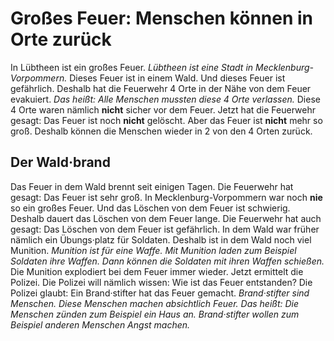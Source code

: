 # Großes Feuer: Menschen können in Orte zurück

In Lübtheen ist ein großes Feuer. 
*Lübtheen ist eine Stadt in Mecklenburg-Vorpommern.* Dieses Feuer ist in einem Wald. Und dieses Feuer ist gefährlich. Deshalb hat die Feuerwehr 4 Orte in der Nähe von dem Feuer evakuiert. *Das heißt:* 
*Alle Menschen mussten diese 4 Orte verlassen.* Diese 4 Orte waren nämlich **nicht** sicher vor dem Feuer. Jetzt hat die Feuerwehr gesagt: Das Feuer ist noch **nicht** gelöscht. Aber das Feuer ist **nicht** mehr so groß. Deshalb können die Menschen wieder in 2 von den 4 Orten zurück. 

## Der Wald·brand
Das Feuer in dem Wald brennt seit einigen Tagen. Die Feuerwehr hat gesagt: Das Feuer ist sehr groß. In Mecklenburg-Vorpommern war noch **nie** so ein großes Feuer. Und das Löschen von dem Feuer ist schwierig. Deshalb dauert das Löschen von dem Feuer lange. Die Feuerwehr hat auch gesagt: Das Löschen von dem Feuer ist gefährlich. In dem Wald war früher nämlich ein Übungs·platz für Soldaten. Deshalb ist in dem Wald noch viel Munition. 
*Munition ist für eine Waffe.* 
*Mit Munition laden zum Beispiel Soldaten ihre Waffen.* 
*Dann können die Soldaten mit ihren Waffen schießen.* Die Munition explodiert bei dem Feuer immer wieder. 
Jetzt ermittelt die Polizei. Die Polizei will nämlich wissen: Wie ist das Feuer entstanden? Die Polizei glaubt: Ein Brand·stifter hat das Feuer gemacht. 
*Brand·stifter sind Menschen.* 
*Diese Menschen machen absichtlich Feuer.* *Das heißt:* 
*Die Menschen zünden zum Beispiel ein Haus an.* 
*Brand·stifter wollen zum Beispiel anderen Menschen Angst machen.* 
